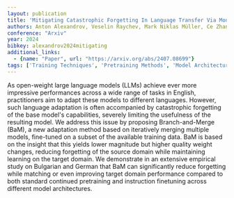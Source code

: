 ```yaml
---
layout: publication
title: 'Mitigating Catastrophic Forgetting In Language Transfer Via Model Merging'
authors: Anton Alexandrov, Veselin Raychev, Mark Niklas Müller, Ce Zhang, Martin Vechev, Kristina Toutanova
conference: "Arxiv"
year: 2024
bibkey: alexandrov2024mitigating
additional_links:
  - {name: "Paper", url: "https://arxiv.org/abs/2407.08699"}
tags: ['Training Techniques', 'Pretraining Methods', 'Model Architecture', 'Merging']
---
```

As open-weight large language models (LLMs) achieve ever more impressive
performances across a wide range of tasks in English, practitioners aim to
adapt these models to different languages. However, such language adaptation is
often accompanied by catastrophic forgetting of the base model's capabilities,
severely limiting the usefulness of the resulting model. We address this issue
by proposing Branch-and-Merge (BaM), a new adaptation method based on
iteratively merging multiple models, fine-tuned on a subset of the available
training data. BaM is based on the insight that this yields lower magnitude but
higher quality weight changes, reducing forgetting of the source domain while
maintaining learning on the target domain. We demonstrate in an extensive
empirical study on Bulgarian and German that BaM can significantly reduce
forgetting while matching or even improving target domain performance compared
to both standard continued pretraining and instruction finetuning across
different model architectures.
